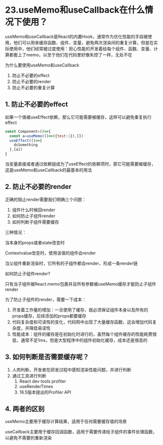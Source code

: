 # 23.useMemo和useCallback在什么情况下使用？

useMemo和useCallback是React的内置Hook，通常作为优化性能的手段被使用，他们可以用来缓存函数、组件、变量，避免两次渲染间的重复计算，但是在实际使用中，他们经常被过度使用：担心性能的开发着给每个组件、函数、变量、计算都套上了memo，以至于他们在代码里好像失控了一样，无处不在

为什么要使用useMemo和useCallback

1. 防止不必要的effect
2. 防止不必要的render
3. 防止不必要的重复计算



## 1. 防止不必要的effect

如果一个值被useEffect依赖，那么它可能需要被缓存，这样可以避免重复执行effect

```js
const Component=()=>{
  const a=useMemo(()=>({test:1}),[])
  useEffect(()=>{
    dsSomething
  },[a])
}
```

当变量直接或者通过依赖链成为了useEffect的依赖项时，那它可能需要被缓存，这是useMemo和useCallback的最基本的用法



## 2. 防止不必要的render

正确的阻止render需要我们明确三个问题：

1. 组件什么时候回render
2. 如何防止子组件render
3. 如何判断子组件需要缓存

三种情况：

当本身的props或者state改变时

Contextvalue改变时，使用该值的组件会render

当父组件重新渲染时，它所有的子组件都会render，形成一条render链



如何防止子组件render?

只有当子组件被React.memo包裹并且所有参数被useMemo缓存才能防止子组件render

为了防止子组件的render，需要一下成本：

1. 开发着工作量的增加：一旦使用了缓存，就必须保证组件本身以及所有的props缓存，后续添加的props都要缓存
2. 代码复杂度和可读性的变化，代码照中出现了大量缓存函数，这会增加代码复杂度，并降低易读性
3. 性能成本：组件的缓存是在初始化时进行的，虽然每个组件缓存的性能耗费很低，通常不足1ms，但是大型程序中的组件初始化缓存，成本还是很高的



## 3. 如何判断是否需要缓存呢？

1. 人肉判断，开发者在研发过程中感知渲染性能问题，并进行判断
2. 通过工具进行判断
   1. React dev tools profiler
   2. useRenderTimes
   3. 16.5版本提出的Profiler API



## 4. 两者的区别

useMemo主要用于缓存计算结果，适用于任何需要缓存值的场景

useCallback主要用于缓存回调函数，适用于需要传递给子组件的事件处理函数，以避免不需要的重新渲染

